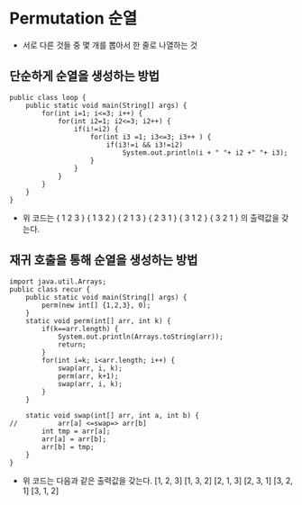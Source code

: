 # Permutation 순열
* 서로 다른 것들 중 몇 개를 뽑아서 한 줄로 나열하는 것

## 단순하게 순열을 생성하는 방법
    public class loop {
    	public static void main(String[] args) {
	    	for(int i=1; i<=3; i++) {
		    	for(int i2=1; i2<=3; i2++) {
			    	if(i!=i2) {
				    	for(int i3 =1; i3<=3; i3++ ) {
					    	if(i3!=i && i3!=i2)
						    	System.out.println(i + " "+ i2 +" "+ i3);
					    }
			    	}
		    	}
	    	}
    	}
    }
* 위 코드는 { 1 2 3 } { 1 3 2 } { 2 1 3 } { 2 3 1 } { 3 1 2 } { 3 2 1 } 의 출력값을 갖는다.

## 재귀 호출을 통해 순열을 생성하는 방법

    import java.util.Arrays;
    public class recur {
	    public static void main(String[] args) {
		    perm(new int[] {1,2,3}, 0);
	    }
	    static void perm(int[] arr, int k) {
		    if(k==arr.length) {
			    System.out.println(Arrays.toString(arr));
			    return;
		    }
		    for(int i=k; i<arr.length; i++) {
			    swap(arr, i, k);
			    perm(arr, k+1);
			    swap(arr, i, k);
		    }
	    }
	
	    static void swap(int[] arr, int a, int b) {
    //		    arr[a] <=swap=> arr[b]
		    int tmp = arr[a];
            arr[a] = arr[b];
            arr[b] = tmp;
	    }
    }
    
* 위 코드는 다음과 같은 출력값을 갖는다. [1, 2, 3] [1, 3, 2] [2, 1, 3] [2, 3, 1] [3, 2, 1] [3, 1, 2]

